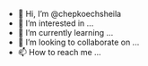 - 👋 Hi, I’m @chepkoechsheila
- 👀 I’m interested in ...
- 🌱 I’m currently learning ...
- 💞️ I’m looking to collaborate on ...
- 📫 How to reach me ...

<!---
chepkoechsheila/chepkoechsheila is a ✨ special ✨ repository because its `README.md` (this file) appears on your GitHub profile.
You can click the Preview link to take a look at your changes.
--->
